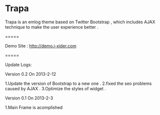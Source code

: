 Trapa
=====

Trapa is an emlog theme based on Twitter Bootstrap , which includes AJAX technique to make the user experience better .

=====

Demo Site : http://demo.i-xider.com

=====

Update Logs:

Version 0.2 On 2013-2-12

1.Update the version of Bootstrap to a new one .
2.fixed the seo problems caused by AJAX .
3.Optimize the styles of widget .

Version 0.1 On 2013-2-3

1.Main Frame is acomplished
